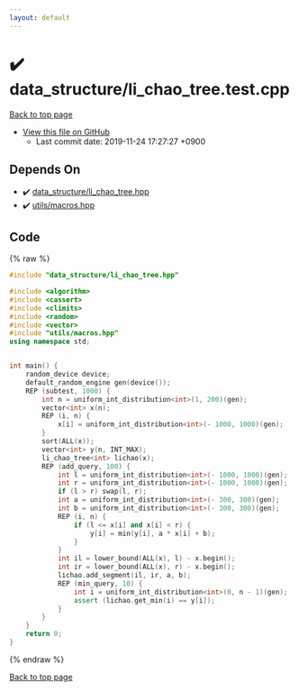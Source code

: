 ```yaml
---
layout: default
---
```


<!-- mathjax config similar to math.stackexchange -->
<script type="text/javascript" async
  src="https://cdnjs.cloudflare.com/ajax/libs/mathjax/2.7.5/MathJax.js?config=TeX-MML-AM_CHTML">
</script>
<script type="text/x-mathjax-config">
  MathJax.Hub.Config({
    TeX: { equationNumbers: { autoNumber: "AMS" }},
    tex2jax: {
      inlineMath: [ ['$','$'] ],
      processEscapes: true
    },
    "HTML-CSS": { matchFontHeight: false },
    displayAlign: "left",
    displayIndent: "2em"
  });
</script>

<script type="text/javascript" src="https://cdnjs.cloudflare.com/ajax/libs/jquery/3.4.1/jquery.min.js"></script>
<script src="https://cdn.jsdelivr.net/npm/jquery-balloon-js@1.1.2/jquery.balloon.min.js" integrity="sha256-ZEYs9VrgAeNuPvs15E39OsyOJaIkXEEt10fzxJ20+2I=" crossorigin="anonymous"></script>
<script type="text/javascript" src="../../assets/js/copy-button.js"></script>
<link rel="stylesheet" href="../../assets/css/copy-button.css" />


# :heavy_check_mark: data_structure/li_chao_tree.test.cpp
<a href="../../index.html">Back to top page</a>

* <a href="{{ site.github.repository_url }}/blob/master/data_structure/li_chao_tree.test.cpp">View this file on GitHub</a>
    - Last commit date: 2019-11-24 17:27:27 +0900




## Depends On
* :heavy_check_mark: <a href="../../library/data_structure/li_chao_tree.hpp.html">data_structure/li_chao_tree.hpp</a>
* :heavy_check_mark: <a href="../../library/utils/macros.hpp.html">utils/macros.hpp</a>


## Code
{% raw %}
```cpp
#include "data_structure/li_chao_tree.hpp"

#include <algorithm>
#include <cassert>
#include <climits>
#include <random>
#include <vector>
#include "utils/macros.hpp"
using namespace std;


int main() {
    random_device device;
    default_random_engine gen(device());
    REP (subtest, 1000) {
        int n = uniform_int_distribution<int>(1, 200)(gen);
        vector<int> x(n);
        REP (i, n) {
            x[i] = uniform_int_distribution<int>(- 1000, 1000)(gen);
        }
        sort(ALL(x));
        vector<int> y(n, INT_MAX);
        li_chao_tree<int> lichao(x);
        REP (add_query, 100) {
            int l = uniform_int_distribution<int>(- 1000, 1000)(gen);
            int r = uniform_int_distribution<int>(- 1000, 1000)(gen);
            if (l > r) swap(l, r);
            int a = uniform_int_distribution<int>(- 300, 300)(gen);
            int b = uniform_int_distribution<int>(- 300, 300)(gen);
            REP (i, n) {
                if (l <= x[i] and x[i] < r) {
                    y[i] = min(y[i], a * x[i] + b);
                }
            }
            int il = lower_bound(ALL(x), l) - x.begin();
            int ir = lower_bound(ALL(x), r) - x.begin();
            lichao.add_segment(il, ir, a, b);
            REP (min_query, 10) {
                int i = uniform_int_distribution<int>(0, n - 1)(gen);
                assert (lichao.get_min(i) == y[i]);
            }
        }
    }
    return 0;
}

```
{% endraw %}

<a href="../../index.html">Back to top page</a>

